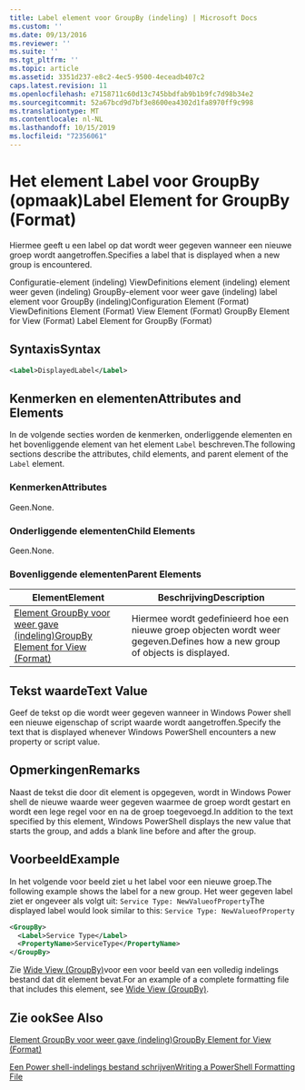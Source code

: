 ```yaml
---
title: Label element voor GroupBy (indeling) | Microsoft Docs
ms.custom: ''
ms.date: 09/13/2016
ms.reviewer: ''
ms.suite: ''
ms.tgt_pltfrm: ''
ms.topic: article
ms.assetid: 3351d237-e8c2-4ec5-9500-4eceadb407c2
caps.latest.revision: 11
ms.openlocfilehash: e7158711c60d13c745bbdfab9b1b9fc7d98b34e2
ms.sourcegitcommit: 52a67bcd9d7bf3e8600ea4302d1fa8970ff9c998
ms.translationtype: MT
ms.contentlocale: nl-NL
ms.lasthandoff: 10/15/2019
ms.locfileid: "72356061"
---
```

# <a name="label-element-for-groupby-format"></a><span data-ttu-id="2663d-102">Het element Label voor GroupBy (opmaak)</span><span class="sxs-lookup"><span data-stu-id="2663d-102">Label Element for GroupBy (Format)</span></span>

<span data-ttu-id="2663d-103">Hiermee geeft u een label op dat wordt weer gegeven wanneer een nieuwe groep wordt aangetroffen.</span><span class="sxs-lookup"><span data-stu-id="2663d-103">Specifies a label that is displayed when a new group is encountered.</span></span>

<span data-ttu-id="2663d-104">Configuratie-element (indeling) ViewDefinitions element (indeling) element weer geven (indeling) GroupBy-element voor weer gave (indeling) label element voor GroupBy (indeling)</span><span class="sxs-lookup"><span data-stu-id="2663d-104">Configuration Element (Format) ViewDefinitions Element (Format) View Element (Format) GroupBy Element for View (Format) Label Element for GroupBy (Format)</span></span>

## <a name="syntax"></a><span data-ttu-id="2663d-105">Syntaxis</span><span class="sxs-lookup"><span data-stu-id="2663d-105">Syntax</span></span>

```xml
<Label>DisplayedLabel</Label>
```

## <a name="attributes-and-elements"></a><span data-ttu-id="2663d-106">Kenmerken en elementen</span><span class="sxs-lookup"><span data-stu-id="2663d-106">Attributes and Elements</span></span>

<span data-ttu-id="2663d-107">In de volgende secties worden de kenmerken, onderliggende elementen en het bovenliggende element van het element `Label` beschreven.</span><span class="sxs-lookup"><span data-stu-id="2663d-107">The following sections describe the attributes, child elements, and parent element of the `Label` element.</span></span>

### <a name="attributes"></a><span data-ttu-id="2663d-108">Kenmerken</span><span class="sxs-lookup"><span data-stu-id="2663d-108">Attributes</span></span>

<span data-ttu-id="2663d-109">Geen.</span><span class="sxs-lookup"><span data-stu-id="2663d-109">None.</span></span>

### <a name="child-elements"></a><span data-ttu-id="2663d-110">Onderliggende elementen</span><span class="sxs-lookup"><span data-stu-id="2663d-110">Child Elements</span></span>

<span data-ttu-id="2663d-111">Geen.</span><span class="sxs-lookup"><span data-stu-id="2663d-111">None.</span></span>

### <a name="parent-elements"></a><span data-ttu-id="2663d-112">Bovenliggende elementen</span><span class="sxs-lookup"><span data-stu-id="2663d-112">Parent Elements</span></span>

|<span data-ttu-id="2663d-113">Element</span><span class="sxs-lookup"><span data-stu-id="2663d-113">Element</span></span>|<span data-ttu-id="2663d-114">Beschrijving</span><span class="sxs-lookup"><span data-stu-id="2663d-114">Description</span></span>|
|-------------|-----------------|
|[<span data-ttu-id="2663d-115">Element GroupBy voor weer gave (indeling)</span><span class="sxs-lookup"><span data-stu-id="2663d-115">GroupBy Element for View (Format)</span></span>](./groupby-element-for-view-format.md)|<span data-ttu-id="2663d-116">Hiermee wordt gedefinieerd hoe een nieuwe groep objecten wordt weer gegeven.</span><span class="sxs-lookup"><span data-stu-id="2663d-116">Defines how a new group of objects is displayed.</span></span>|

## <a name="text-value"></a><span data-ttu-id="2663d-117">Tekst waarde</span><span class="sxs-lookup"><span data-stu-id="2663d-117">Text Value</span></span>

<span data-ttu-id="2663d-118">Geef de tekst op die wordt weer gegeven wanneer in Windows Power shell een nieuwe eigenschap of script waarde wordt aangetroffen.</span><span class="sxs-lookup"><span data-stu-id="2663d-118">Specify the text that is displayed whenever Windows PowerShell encounters a new property or script value.</span></span>

## <a name="remarks"></a><span data-ttu-id="2663d-119">Opmerkingen</span><span class="sxs-lookup"><span data-stu-id="2663d-119">Remarks</span></span>

<span data-ttu-id="2663d-120">Naast de tekst die door dit element is opgegeven, wordt in Windows Power shell de nieuwe waarde weer gegeven waarmee de groep wordt gestart en wordt een lege regel voor en na de groep toegevoegd.</span><span class="sxs-lookup"><span data-stu-id="2663d-120">In addition to the text specified by this element, Windows PowerShell displays the new value that starts the group, and adds a blank line before and after the group.</span></span>

## <a name="example"></a><span data-ttu-id="2663d-121">Voorbeeld</span><span class="sxs-lookup"><span data-stu-id="2663d-121">Example</span></span>

<span data-ttu-id="2663d-122">In het volgende voor beeld ziet u het label voor een nieuwe groep.</span><span class="sxs-lookup"><span data-stu-id="2663d-122">The following example shows the label for a new group.</span></span> <span data-ttu-id="2663d-123">Het weer gegeven label ziet er ongeveer als volgt uit: `Service Type: NewValueofProperty`</span><span class="sxs-lookup"><span data-stu-id="2663d-123">The displayed label would look similar to this: `Service Type: NewValueofProperty`</span></span>

```xml
<GroupBy>
  <Label>Service Type</Label>
  <PropertyName>ServiceType</PropertyName>
</GroupBy>

```

<span data-ttu-id="2663d-124">Zie [Wide View (GroupBy)](./wide-view-groupby.md)voor een voor beeld van een volledig indelings bestand dat dit element bevat.</span><span class="sxs-lookup"><span data-stu-id="2663d-124">For an example of a complete formatting file that includes this element, see [Wide View (GroupBy)](./wide-view-groupby.md).</span></span>

## <a name="see-also"></a><span data-ttu-id="2663d-125">Zie ook</span><span class="sxs-lookup"><span data-stu-id="2663d-125">See Also</span></span>

[<span data-ttu-id="2663d-126">Element GroupBy voor weer gave (indeling)</span><span class="sxs-lookup"><span data-stu-id="2663d-126">GroupBy Element for View (Format)</span></span>](./groupby-element-for-view-format.md)

[<span data-ttu-id="2663d-127">Een Power shell-indelings bestand schrijven</span><span class="sxs-lookup"><span data-stu-id="2663d-127">Writing a PowerShell Formatting File</span></span>](./writing-a-powershell-formatting-file.md)
